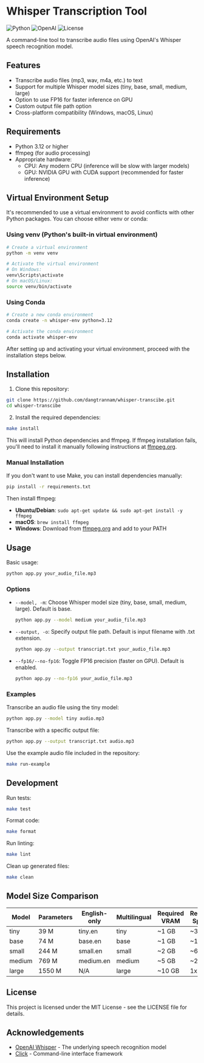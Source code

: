 # Whisper Transcription Tool

![Python](https://img.shields.io/badge/Python-3.12+-blue.svg)
![OpenAI](https://img.shields.io/badge/OpenAI-Whisper-brightgreen.svg)
![License](https://img.shields.io/badge/License-MIT-yellow.svg)

A command-line tool to transcribe audio files using OpenAI's Whisper speech recognition model.

## Features

- Transcribe audio files (mp3, wav, m4a, etc.) to text
- Support for multiple Whisper model sizes (tiny, base, small, medium, large)
- Option to use FP16 for faster inference on GPU
- Custom output file path option
- Cross-platform compatibility (Windows, macOS, Linux)

## Requirements

- Python 3.12 or higher
- ffmpeg (for audio processing)
- Appropriate hardware:
  - CPU: Any modern CPU (inference will be slow with larger models)
  - GPU: NVIDIA GPU with CUDA support (recommended for faster inference)

## Virtual Environment Setup

It's recommended to use a virtual environment to avoid conflicts with other Python packages. You can choose either venv or conda:

### Using venv (Python's built-in virtual environment)

```bash
# Create a virtual environment
python -m venv venv

# Activate the virtual environment
# On Windows:
venv\Scripts\activate
# On macOS/Linux:
source venv/bin/activate
```

### Using Conda

```bash
# Create a new conda environment
conda create -n whisper-env python=3.12

# Activate the conda environment
conda activate whisper-env
```

After setting up and activating your virtual environment, proceed with the installation steps below.

## Installation

1. Clone this repository:
```bash
git clone https://github.com/dangtrannam/whisper-transcibe.git
cd whisper-transcibe
```

2. Install the required dependencies:
```bash
make install
```

This will install Python dependencies and ffmpeg. If ffmpeg installation fails, you'll need to install it manually following instructions at [ffmpeg.org](https://ffmpeg.org/download.html).

### Manual Installation

If you don't want to use Make, you can install dependencies manually:

```bash
pip install -r requirements.txt
```

Then install ffmpeg:
- **Ubuntu/Debian**: `sudo apt-get update && sudo apt-get install -y ffmpeg`
- **macOS**: `brew install ffmpeg`
- **Windows**: Download from [ffmpeg.org](https://ffmpeg.org/download.html) and add to your PATH

## Usage

Basic usage:

```bash
python app.py your_audio_file.mp3
```

### Options

- `--model, -m`: Choose Whisper model size (tiny, base, small, medium, large). Default is base.
  ```bash
  python app.py --model medium your_audio_file.mp3
  ```

- `--output, -o`: Specify output file path. Default is input filename with .txt extension.
  ```bash
  python app.py --output transcript.txt your_audio_file.mp3
  ```

- `--fp16/--no-fp16`: Toggle FP16 precision (faster on GPU). Default is enabled.
  ```bash
  python app.py --no-fp16 your_audio_file.mp3
  ```

### Examples

Transcribe an audio file using the tiny model:
```bash
python app.py --model tiny audio.mp3
```

Transcribe with a specific output file:
```bash
python app.py --output transcript.txt audio.mp3
```

Use the example audio file included in the repository:
```bash
make run-example
```

## Development

Run tests:
```bash
make test
```

Format code:
```bash
make format
```

Run linting:
```bash
make lint
```

Clean up generated files:
```bash
make clean
```

## Model Size Comparison

| Model | Parameters | English-only | Multilingual | Required VRAM | Relative Speed |
|-------|------------|--------------|--------------|---------------|----------------|
| tiny  | 39 M       | tiny.en      | tiny         | ~1 GB         | ~32x           |
| base  | 74 M       | base.en      | base         | ~1 GB         | ~16x           |
| small | 244 M      | small.en     | small        | ~2 GB         | ~6x            |
| medium| 769 M      | medium.en    | medium       | ~5 GB         | ~2x            |
| large | 1550 M     | N/A          | large        | ~10 GB        | 1x             |

## License

This project is licensed under the MIT License - see the LICENSE file for details.

## Acknowledgements

- [OpenAI Whisper](https://github.com/openai/whisper) - The underlying speech recognition model
- [Click](https://click.palletsprojects.com/) - Command-line interface framework 